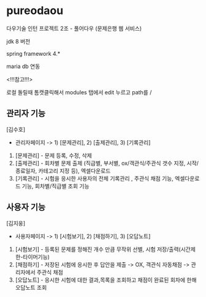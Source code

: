 # pureodaou
다우기술 인턴 프로젝트 2조 - 풀어다우 (문제은행 웹 서비스)

jdk 8 버전

spring framework 4.*


maria db 연동



<!!!참고!!!>

로컬 돌릴때
톰캣클릭해서
modules 탭에서 edit 누르고 path를 / 


## 관리자 기능

[김수호]

* 관리자페이지 -> 1) [문제관리], 2) [출제관리], 3) [기록관리]

1) [문제관리] - 문제 등록, 수정, 삭제
2) [출제관리] - 회차별 문제 출제 (직급별, 부서별, ox/객관식/주관식 갯수 지정, 시작/종료일자, 카테고리 지정 등), 엑셀다운로드  
3) [기록관리] - 시험을 응시한 사용자의 전체 기록관리 , 주관식 채점 기능, 엑셀다운로드 기능, 회차별/직급별 조회 기능



## 사용자 기능

[김지웅]

* 사용자페이지 -> 1) [시험보기], 2) [채점하기], 3) [오답노트]

1) [시험보기] - 등록된 문제를 정해진 개수 만큼 무작위 선별, 시험 저장/출력(시간제한-타이머기능)
2) [채점하기] - 저장된 시험에 응시한 후 답안을 제출 -> OX, 객관식 자동채점 -> 관리자에서 주관식 채점
3) [오답노트] - 응시한 시험에 대한 결과,목록을 조회하고 채점이 완료된 회차에 한해 오답노트 조회

